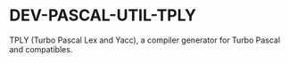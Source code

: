 DEV-PASCAL-UTIL-TPLY
====================

TPLY (Turbo Pascal Lex and Yacc), a compiler generator for Turbo Pascal and compatibles.
